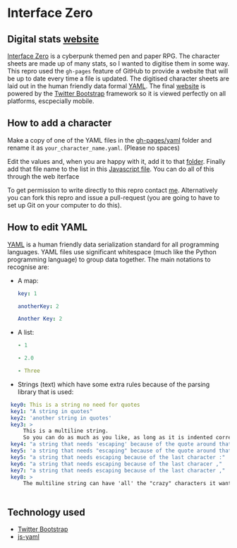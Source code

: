 Interface Zero
==============

Digital stats [website][website]
-----------------

[Interface Zero][interfacezero] is a cyberpunk themed pen and paper RPG.
The character sheets are made up of many stats, so I wanted to digitise them in some way. 
This repro used the  `gh-pages` feature of GitHub to provide a website that will be up to date every time a file is updated. 
The digitised character sheets are laid out in the human friendly data formal [YAML][yaml].
The final [website][website] is powered by the [Twitter Bootstrap][bootstrap] framework so it is viewed perfectly on all platforms, escpecially mobile.


How to add a character
----------------------
Make a copy of one of the YAML files in the [gh-pages/yaml][yamlfolder]  folder and rename it as `your_character_name.yaml`. (Please no spaces)

Edit the values and, when you are happy with it, add it to that [folder][yamlfolder].
Finally add that file name to the list in this [Javascript file][jsfile]. 
You can do all of this through the web iterface

To get permission to write directly to this repro contact [me][nathan]. 
Alternatively you can fork this repro and issue a pull-request (you are going to have to set up Git on your computer to do this).


How to edit YAML
----------------
[YAML][yaml] is a human friendly data serialization standard for all programming languages.
YAML files use significant whitespace (much like the Python programming language) to group data together. The main notations to recognise are:
* A map:
  ```YAML
  key: 1

  anotherKey: 2
  
  Another Key: 2
  ```
* A list:
  ```YAML
  - 1
  
  - 2.0
  
  - Three
  ```
* Strings (text) which have some extra rules because of the parsing library that is used:
 ```YAML
  key0: This is a string no need for quotes
  key1: "A string in quotes"
  key2: 'another string in quotes'
  key3: >
      This is a multiline string.
      So you can do as much as you like, as long as it is indented correctly
  key4: "a string that needs 'escaping' because of the quote around that word"
  key5: 'a string that needs "escaping" because of the quote around that word'
  key5: "a string that needs escaping because of the last character :"
  key6: "a string that needs escaping because of the last characer ,"
  key7: "a string that needs escaping because of the last character ,"
  key8: >
      The multiline string can have 'all' the "crazy" characters it wants ::: ,,, !!!
    
  ```

Technology used
---------------
* [Twitter Bootstrap][bootstrap]
* [js-yaml][jsyaml]

[interfacezero]: http://rpg.drivethrustuff.com/product/124685/Interface-Zero-20-Full-Metal-Cyberpunk "Interface Zero homepage"
[yaml]: http://yaml.org/ "YAML specification"
[yamlvalidate]: http://yaml-online-parser.appspot.com/ "Online YAML validator"
[yamlfolder]: https://github.com/nathanrosspowell/interfacezero/tree/gh-pages/yaml "YAML data folder"
[jsfile]: https://github.com/nathanrosspowell/interfacezero/blob/gh-pages/js/yaml_lists.js "yaml_lists.js"
[bootstrap]: https://github.com/twbs/bootstrap
[jsyaml]: https://github.com/nodeca/js-yaml
[nathan]: http://nathanrosspowell.com/about_me/ "Link to personal email"
[website]: http://nathanrosspowell.com/interfacezero/
